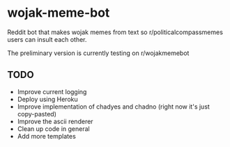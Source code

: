 # wojak-meme-bot
Reddit bot that makes wojak memes from text so r/politicalcompassmemes users can insult each other.

The preliminary version is currently testing on r/wojakmemebot

## TODO
* Improve current logging
* Deploy using Heroku
* Improve implementation of chadyes and chadno (right now it's just copy-pasted)
* Improve the ascii renderer
* Clean up code in general
* Add more templates
